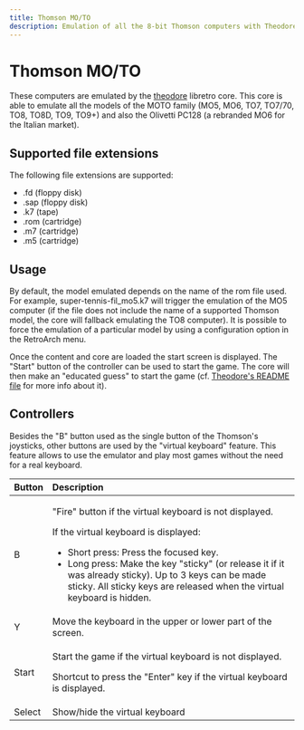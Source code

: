 ```yaml
---
title: Thomson MO/TO
description: Emulation of all the 8-bit Thomson computers with Theodore
---
```


# Thomson MO/TO

These computers are emulated by the [theodore](https://github.com/Zlika/theodore) libretro core. This core is able to emulate all the models of the MOTO family \(MO5, MO6, TO7, TO7/70, TO8, TO8D, TO9, TO9+\) and also the Olivetti PC128 \(a rebranded MO6 for the Italian market\).

## Supported file extensions <a id="supported-file-extensions"></a>

The following file extensions are supported:

* .fd \(floppy disk\)
* .sap \(floppy disk\)
* .k7 \(tape\)
* .rom \(cartridge\)
* .m7 \(cartridge\)
* .m5 \(cartridge\)

## Usage <a id="usage"></a>

By default, the model emulated depends on the name of the rom file used. For example, super-tennis-fil\_mo5.k7 will trigger the emulation of the MO5 computer \(if the file does not include the name of a supported Thomson model, the core will fallback emulating the TO8 computer\). It is possible to force the emulation of a particular model by using a configuration option in the RetroArch menu.

Once the content and core are loaded the start screen is displayed. The "Start" button of the controller can be used to start the game. The core will then make an "educated guess" to start the game \(cf. [Theodore's README file](https://github.com/Zlika/theodore/blob/master/README.md#video_game-gamepad-mapping-of-the-buttons) for more info about it\).

## Controllers <a id="controllers"></a>

Besides the "B" button used as the single button of the Thomson's joysticks, other buttons are used by the "virtual keyboard" feature. This feature allows to use the emulator and play most games without the need for a real keyboard.

<table>
  <thead>
    <tr>
      <th style="text-align:left">Button</th>
      <th style="text-align:left">Description</th>
    </tr>
  </thead>
  <tbody>
    <tr>
      <td style="text-align:left">B</td>
      <td style="text-align:left">
        <p>&quot;Fire&quot; button if the virtual keyboard is not displayed.</p>
        <p>If the virtual keyboard is displayed:</p>
        <ul>
          <li>Short press: Press the focused key.</li>
          <li>Long press: Make the key &quot;sticky&quot; (or release it if it was already
            sticky). Up to 3 keys can be made sticky. All sticky keys are released
            when the virtual keyboard is hidden.</li>
        </ul>
      </td>
    </tr>
    <tr>
      <td style="text-align:left">Y</td>
      <td style="text-align:left">Move the keyboard in the upper or lower part of the screen.</td>
    </tr>
    <tr>
      <td style="text-align:left">Start</td>
      <td style="text-align:left">
        <p>Start the game if the virtual keyboard is not displayed.</p>
        <p>Shortcut to press the &quot;Enter&quot; key if the virtual keyboard is
          displayed.</p>
      </td>
    </tr>
    <tr>
      <td style="text-align:left">Select</td>
      <td style="text-align:left">Show/hide the virtual keyboard</td>
    </tr>
  </tbody>
</table>

